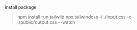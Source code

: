 install package
> npm install
run tailwild
> npx tailwindcss -i ./input.css -o ./public/output.css --watch 